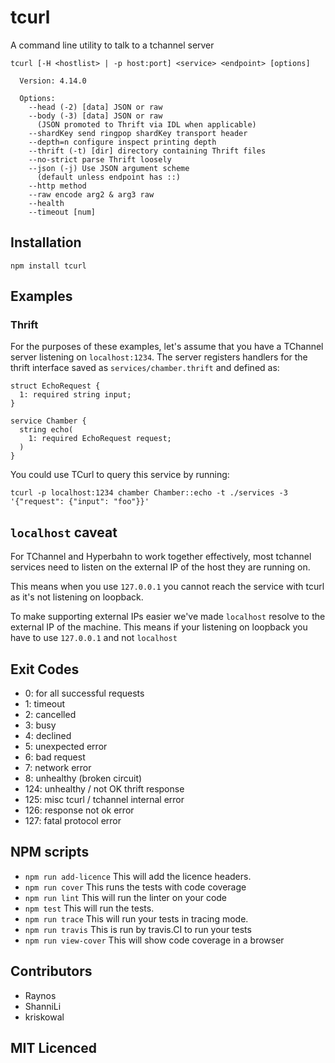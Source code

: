 # tcurl

<!--
    [![build status][build-png]][build]
    [![Coverage Status][cover-png]][cover]
    [![Davis Dependency status][dep-png]][dep]
-->

<!-- [![NPM][npm-png]][npm] -->

A command line utility to talk to a tchannel server

```
tcurl [-H <hostlist> | -p host:port] <service> <endpoint> [options]

  Version: 4.14.0

  Options:
    --head (-2) [data] JSON or raw
    --body (-3) [data] JSON or raw
      (JSON promoted to Thrift via IDL when applicable)
    --shardKey send ringpop shardKey transport header
    --depth=n configure inspect printing depth
    --thrift (-t) [dir] directory containing Thrift files
    --no-strict parse Thrift loosely
    --json (-j) Use JSON argument scheme
      (default unless endpoint has ::)
    --http method
    --raw encode arg2 & arg3 raw
    --health
    --timeout [num]
```

## Installation

`npm install tcurl`

## Examples

### Thrift

For the purposes of these examples, let's assume that you have a TChannel
server listening on `localhost:1234`. The server registers handlers for the
thrift interface saved as `services/chamber.thrift` and defined as:

```thrift
struct EchoRequest {
  1: required string input;
}

service Chamber {
  string echo(
    1: required EchoRequest request;
  )
}
```

You could use TCurl to query this service by running:

```
tcurl -p localhost:1234 chamber Chamber::echo -t ./services -3 '{"request": {"input": "foo"}}'
```

## `localhost` caveat

For TChannel and Hyperbahn to work together effectively, most tchannel services need to listen on the
external IP of the host they are running on.

This means when you use `127.0.0.1` you cannot reach the service with tcurl as it's not listening on
loopback.

To make supporting external IPs easier we've made `localhost` resolve to the external IP of the machine.
This means if your listening on loopback you have to use `127.0.0.1` and not `localhost`

## Exit Codes

 - 0: for all successful requests
 - 1: timeout
 - 2: cancelled
 - 3: busy
 - 4: declined
 - 5: unexpected error
 - 6: bad request
 - 7: network error
 - 8: unhealthy (broken circuit)
 - 124: unhealthy / not OK thrift response
 - 125: misc tcurl / tchannel internal error
 - 126: response not ok error
 - 127: fatal protocol error

## NPM scripts

 - `npm run add-licence` This will add the licence headers.
 - `npm run cover` This runs the tests with code coverage
 - `npm run lint` This will run the linter on your code
 - `npm test` This will run the tests.
 - `npm run trace` This will run your tests in tracing mode.
 - `npm run travis` This is run by travis.CI to run your tests
 - `npm run view-cover` This will show code coverage in a browser

## Contributors

 - Raynos
 - ShanniLi
 - kriskowal

## MIT Licenced

  [build-png]: https://secure.travis-ci.org/uber/tcurl.png
  [build]: https://travis-ci.org/uber/tcurl
  [cover-png]: https://coveralls.io/repos/uber/tcurl/badge.png
  [cover]: https://coveralls.io/r/uber/tcurl
  [dep-png]: https://david-dm.org/uber/tcurl.png
  [dep]: https://david-dm.org/uber/tcurl
  [test-png]: https://ci.testling.com/uber/tcurl.png
  [tes]: https://ci.testling.com/uber/tcurl
  [npm-png]: https://nodei.co/npm/tcurl.png?stars&downloads
  [npm]: https://nodei.co/npm/tcurl
